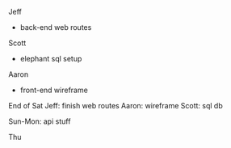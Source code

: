 Jeff
- back-end web routes

Scott
- elephant sql setup

Aaron
- front-end wireframe


End of Sat
Jeff: finish web routes
Aaron: wireframe
Scott: sql db

Sun-Mon: api stuff



Thu
